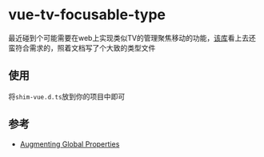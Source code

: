 # vue-tv-focusable-type

最近碰到个可能需要在web上实现类似TV的管理聚焦移动的功能，[该库](https://www.npmjs.com/package/vue-tv-focusable)看上去还蛮符合需求的，照着文档写了个大致的类型文件

## 使用

将`shim-vue.d.ts`放到你的项目中即可

## 参考

- [Augmenting Global Properties](https://vuejs.org/guide/typescript/options-api.html#augmenting-global-properties)

